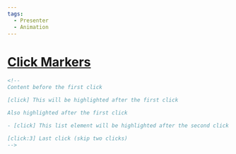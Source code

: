 ```yaml
---
tags:
  - Presenter
  - Animation
---
```


# [Click Markers](https://sli.dev/features/click-marker.html)

```md
<!--
Content before the first click

[click] This will be highlighted after the first click

Also highlighted after the first click

- [click] This list element will be highlighted after the second click

[click:3] Last click (skip two clicks)
-->
```
